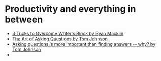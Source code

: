 

# Productivity and everything in between

- [3 Tricks to Overcome Writer's Block by Ryan Macklin](https://thegooddocsproject.dev/blog/3-tricks-to-overcome-writers-block/?utm_campaign=Everything%20Technical%20Writing%20Newsletter&utm_medium=email&utm_source=Revue%20newsletter)
- [The Art of Asking Questions by Tom Johnson](https://idratherbewriting.com/2010/02/17/the-art-of-asking-questions/)
- [Asking questions is more important than finding answers -- why? by Tom Johnson](https://idratherbewriting.com/2012/04/27/asking-questions-is-more-important-than-finding-answers-why/)
- 
